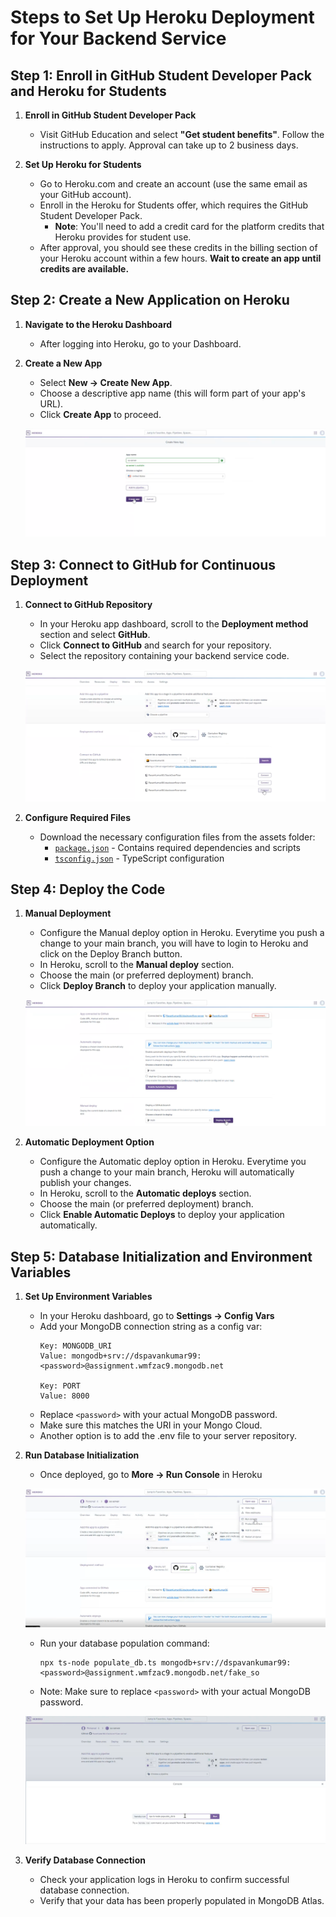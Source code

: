# Steps to Set Up Heroku Deployment for Your Backend Service

## Step 1: Enroll in GitHub Student Developer Pack and Heroku for Students

1. **Enroll in GitHub Student Developer Pack**
   * Visit GitHub Education and select **"Get student benefits"**. Follow the instructions to apply. Approval can take up to 2 business days.

2. **Set Up Heroku for Students**
   * Go to Heroku.com and create an account (use the same email as your GitHub account).
   * Enroll in the Heroku for Students offer, which requires the GitHub Student Developer Pack.
      * **Note**: You'll need to add a credit card for the platform credits that Heroku provides for student use.
   * After approval, you should see these credits in the billing section of your Heroku account within a few hours. **Wait to create an app until credits are available.**

## Step 2: Create a New Application on Heroku

1. **Navigate to the Heroku Dashboard**
   * After logging into Heroku, go to your Dashboard.

2. **Create a New App**
   * Select **New -> Create New App**.
   * Choose a descriptive app name (this will form part of your app's URL).
   * Click **Create App** to proceed.

   ![Create New App in Heroku](assets/heroku-deployment/CreateNewApp.png)

## Step 3: Connect to GitHub for Continuous Deployment

1. **Connect to GitHub Repository**
   * In your Heroku app dashboard, scroll to the **Deployment method** section and select **GitHub**.
   * Click **Connect to GitHub** and search for your repository.
   * Select the repository containing your backend service code.

   ![Connect to your Repo](assets/heroku-deployment/ConnectToGithub.png)

2. **Configure Required Files**
   * Download the necessary configuration files from the assets folder:
     * [`package.json`](assets/heroku-deployment/package.json) - Contains required dependencies and scripts
     * [`tsconfig.json`](assets/heroku-deployment/tsconfig.json) - TypeScript configuration

## Step 4: Deploy the Code

1. **Manual Deployment**
   * Configure the Manual deploy option in Heroku. Everytime you push a change to your main branch, you will have to login to Heroku and click on the Deploy Branch button.
   * In Heroku, scroll to the **Manual deploy** section.
   * Choose the main (or preferred deployment) branch.
   * Click **Deploy Branch** to deploy your application manually.

    ![Manual Deploy](assets/heroku-deployment/ManualDeployment.png)

2. **Automatic Deployment Option**
   * Configure the Automatic deploy option in Heroku. Everytime you push a change to your main branch, Heroku will automatically publish your changes.
   * In Heroku, scroll to the **Automatic deploys** section.
   * Choose the main (or preferred deployment) branch.
   * Click **Enable Automatic Deploys** to deploy your application automatically.

## Step 5: Database Initialization and Environment Variables

1. **Set Up Environment Variables**
   * In your Heroku dashboard, go to **Settings -> Config Vars**
   * Add your MongoDB connection string as a config var:
     ```
     Key: MONGODB_URI
     Value: mongodb+srv://dspavankumar99:<password>@assignment.wmfzac9.mongodb.net

     Key: PORT
     Value: 8000
     ```
   * Replace `<password>` with your actual MongoDB password.
   * Make sure this matches the URI in your Mongo Cloud.
   * Another option is to add the .env file to your server repository.

2. **Run Database Initialization**
   * Once deployed, go to **More -> Run Console** in Heroku

    ![Run Console](assets/heroku-deployment/RunConsole.png)

   * Run your database population command:
     ```
     npx ts-node populate_db.ts mongodb+srv://dspavankumar99:<password>@assignment.wmfzac9.mongodb.net/fake_so
     ```
   * Note: Make sure to replace `<password>` with your actual MongoDB password.

   ![Run PopulateDB](assets/heroku-deployment/RunPopulateDb.png)

3. **Verify Database Connection**
   * Check your application logs in Heroku to confirm successful database connection.
   * Verify that your data has been properly populated in MongoDB Atlas.